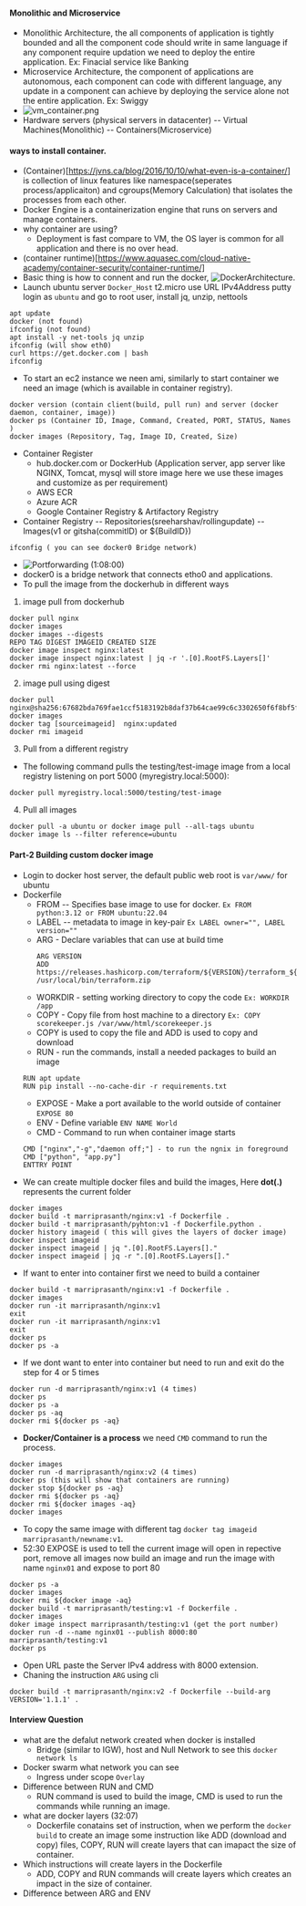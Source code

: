 #### Monolithic and Microservice
- Monolithic Architecture, the all components of application is tightly bounded and all the component code should write in same language if any component require updation we need to deploy the entire application. Ex: Finacial service like Banking
- Microservice Architecture, the component of applications are autonomous, each component can code with different language, any update in a component can achieve by deploying the service alone not the entire application. Ex: Swiggy 
- ![vm_container.png](https://github.com/email4prasanth/Practice-Docker/blob/master/Images/vm_container.png)
- Hardware servers (physical servers in datacenter) -- Virtual Machines(Monolithic) -- Containers(Microservice)
#### ways to install container.

- (Container)[https://jvns.ca/blog/2016/10/10/what-even-is-a-container/] is collection of linux features like namespace(seperates process/applicaiton) and cgroups(Memory Calculation) that isolates the processes from each other. 
- Docker Engine is a containerization engine that runs on servers and manage containers.
- why container are using?
    - Deployment is fast compare to VM, the OS layer is common for all application and there is no over head. 
- (container runtime)[https://www.aquasec.com/cloud-native-academy/container-security/container-runtime/]
- Basic thing is how to connent and run the docker, ![DockerArchitecture](https://github.com/email4prasanth/Practice-Docker/blob/master/Images/Architecture-of-Docker.png).
- Launch ubuntu server `Docker_Host` t2.micro use URL IPv4Address putty login as `ubuntu` and go to root user, install jq, unzip, nettools
```
apt update
docker (not found)
ifconfig (not found)
apt install -y net-tools jq unzip
ifconfig (will show eth0)
curl https://get.docker.com | bash
ifconfig
```
- To start an ec2 instance we neen ami, similarly to start container we need an image (which is available in container registry).
```
docker version (contain client(build, pull run) and server (docker daemon, container, image))
docker ps (Container ID, Image, Command, Created, PORT, STATUS, Names )
docker images (Repository, Tag, Image ID, Created, Size)
```
- Container Register
    - hub.docker.com or DockerHub (Application server, app server like NGINX, Tomcat, mysql will store image here we use these images and customize as per requirement)
    - AWS ECR
    - Azure ACR
    - Google Container Registry & Artifactory Registry
- Container Registry -- Repositories(sreeharshav/rollingupdate) -- Images(v1 or gitsha(commitID) or ${BuildID})
```
ifconfig ( you can see docker0 Bridge network)
```
- ![Portforwarding](https://github.com/email4prasanth/Practice-Docker/blob/master/Images/port%20forwarding.png) (1:08:00) 
- docker0 is a bridge network that connects etho0 and applications.
- To pull the image from the dockerhub in different ways
1. image pull from dockerhub
```
docker pull nginx
docker images
docker images --digests
REPO TAG DIGEST IMAGEID CREATED SIZE
docker image inspect nginx:latest
docker image inspect nginx:latest | jq -r '.[0].RootFS.Layers[]'
docker rmi nginx:latest --force
```
2. image pull using digest
```
docker pull nginx@sha256:67682bda769fae1ccf5183192b8daf37b64cae99c6c3302650f6f8bf5f0f95df
docker images
docker tag [sourceimageid]  nginx:updated
docker rmi imageid
```
3. Pull from a different registry
- The following command pulls the testing/test-image image from a local registry listening on port 5000 (myregistry.local:5000):
```
docker pull myregistry.local:5000/testing/test-image
```
4. Pull all images
```
docker pull -a ubuntu or docker image pull --all-tags ubuntu
docker image ls --filter reference=ubuntu
```
#### Part-2 Building custom docker image
- Login to docker host server, the default public web root is `var/www/` for ubuntu
- Dockerfile
    - FROM -- Specifies base image to use for docker. `Ex FROM python:3.12 or FROM ubuntu:22.04`
    - LABEL --  metadata to image in key-pair `Ex LABEL owner="", LABEL version=""`
    - ARG - Declare variables that can use at build time
        ```
        ARG VERSION
        ADD https://releases.hashicorp.com/terraform/${VERSION}/terraform_${VERSION}_linux_amd64.zip /usr/local/bin/terraform.zip
        ```
    - WORKDIR - setting working directory to copy the code `Ex: WORKDIR /app`
    - COPY - Copy file from host machine to a directory `Ex: COPY scorekeeper.js /var/www/html/scorekeeper.js`
    - COPY is used to copy the file and ADD is used to copy and download
    - RUN - run the commands, install a needed packages to build an image
    ```
    RUN apt update
    RUN pip install --no-cache-dir -r requirements.txt
    ```
    - EXPOSE - Make a port available to the world outside of container `EXPOSE 80`
    - ENV - Define variable `ENV NAME World`
    - CMD - Command to run when container image starts
    ```
    CMD ["nginx","-g","daemon off;"] - to run the ngnix in foreground
    CMD ["python", "app.py"]
    ENTTRY POINT

    ```
- We can create multiple docker files and build the images, Here **dot(.)** represents the current folder
```
docker images
docker build -t marriprasanth/nginx:v1 -f Dockerfile .
docker build -t marriprasanth/pyhton:v1 -f Dockerfile.python .
docker history imageid ( this will gives the layers of docker image)
docker inspect imageid
docker inspect imageid | jq ".[0].RootFS.Layers[]."
docker inspect imageid | jq -r ".[0].RootFS.Layers[]."
```
- If want to enter into container first we need to build a container
```
docker build -t marriprasanth/nginx:v1 -f Dockerfile .
docker images
docker run -it marriprasanth/nginx:v1
exit
docker run -it marriprasanth/nginx:v1
exit
docker ps
docker ps -a
```
- If we dont want to enter into container but need to run and exit do the step for 4 or 5 times
```
docker run -d marriprasanth/nginx:v1 (4 times)
docker ps
docker ps -a
docker ps -aq
docker rmi ${docker ps -aq}
```
- **Docker/Container is a process** we need `CMD` command to run the process. 
```
docker images
docker run -d marriprasanth/nginx:v2 (4 times)
docker ps (this will show that containers are running)
docker stop ${docker ps -aq} 
docker rmi ${docker ps -aq}
docker rmi ${docker images -aq}
docker images
```
- To copy the same image with different tag `docker tag imageid marriprasanth/newname:v1`.
- 52:30 EXPOSE is used to tell the current image will open in repective port, remove all images now build an image and run the image with name `nginx01` and expose to port 80
```
docker ps -a
docker images
docker rmi ${docker image -aq}
docker build -t marriprasanth/testing:v1 -f Dockerfile .
docker images
doker image inspect marriprasanth/testing:v1 (get the port number)
docker run -d --name nginx01 --publish 8000:80 marriprasanth/testing:v1
docker ps
```
- Open URL paste the Server IPv4 address with 8000 extension.
- Chaning the instruction `ARG` using cli
```
docker build -t marriprasanth/nginx:v2 -f Dockerfile --build-arg VERSION='1.1.1' .
```
#### Interview Question
- what are the defalut network created when docker is installed
    - Bridge (similar to IGW), host and Null Network to see this `docker network ls`
- Docker swarm what network you can see
    - Ingress under scope `Overlay`
- Difference between RUN and CMD
    - RUN command is used to build the image, CMD is used to run the commands while running an image.
- what are docker layers (32:07)
    - Dockerfile conatains set of instruction, when we perform the `docker build` to create an image some instruction like ADD (download and copy) files, COPY, RUN will create layers that can imapact the size of container. 
- Which instructions will create layers in the Dockerfile
    - ADD, COPY and RUN commands will create layers which creates an impact in the size of container.
- Difference between ARG and ENV


